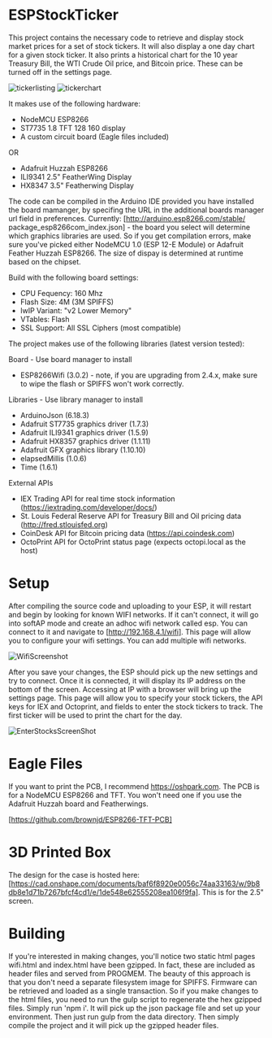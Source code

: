 # ESPStockTicker

This project contains the necessary code to retrieve and display stock market prices for a set of stock tickers. It will also display a one day chart for a given stock ticker. It also prints a historical chart for the 10 year Treasury Bill, the WTI Crude Oil price, and Bitcoin price. These can be turned off in the settings page. 

![tickerlisting](images/tickerlisting.jpg)
![tickerchart](images/tickerchart.jpg)

It makes use of the following hardware:

- NodeMCU ESP8266
- ST7735 1.8 TFT 128 160 display
- A custom circuit board (Eagle files included)

OR

- Adafruit Huzzah ESP8266
- ILI9341 2.5" FeatherWing Display
- HX8347 3.5" Featherwing Display

The code can be compiled in the Arduino IDE provided you have installed the board mamanger, by specifing the URL in the additional boards manager url field in preferences. Currently: [http://arduino.esp8266.com/stable/  package_esp8266com_index.json] - the board you select will determine which graphics libraries are used. So if you get compilation errors, make sure you've picked either NodeMCU 1.0 (ESP 12-E Module) or Adafruit Feather Huzzah ESP8266. The size of dispay is determined at runtime based on the chipset.

Build with the following board settings:
- CPU Fequency: 160 Mhz
- Flash Size: 4M (3M SPIFFS)
- lwIP Variant: "v2 Lower Memory"
- VTables: Flash
- SSL Support: All SSL Ciphers (most compatible)


The project makes use of the following libraries (latest version tested):

Board - Use board manager to install
- ESP8266Wifi (3.0.2) - note, if you are upgrading from 2.4.x, make sure to wipe the flash or SPIFFS won't work correctly.

Libraries - Use library manager to install
- ArduinoJson (6.18.3)
- Adafruit ST7735 graphics driver (1.7.3)
- Adafruit ILI9341 graphics driver (1.5.9)
- Adafruit HX8357 graphics driver (1.1.11)
- Adafruit GFX graphics library (1.10.10)
- elapsedMillis (1.0.6)
- Time (1.6.1)

External APIs
- IEX Trading API for real time stock information (https://iextrading.com/developer/docs/)
- St. Louis Federal Reserve API for Treasury Bill and Oil pricing data (http://fred.stlouisfed.org)
- CoinDesk API for Bitcoin pricing data (https://api.coindesk.com)
- OctoPrint API for OctoPrint status page (expects octopi.local as the host)

# Setup

After compiling the source code and uploading to your ESP, it will restart and begin by looking for known WIFI networks. If it can't connect, it will go into softAP mode and create an adhoc wifi network called esp. You can connect to it and navigate to [http://192.168.4.1/wifi]. This page will allow you to configure your wifi settings. You can add multiple wifi networks.

![WifiScreenshot](images/wifiscreenshot.png)

After you save your changes, the ESP should pick up the new settings and try to connect. Once it is connected, it will display its IP address on the bottom of the screen. Accessing at IP with a browser will bring up the settings page. This page will allow you to specify your stock tickers, the API keys for IEX and Octoprint, and fields to enter the stock tickers to track. The first ticker will be used to print the chart for the day. 

![EnterStocksScreenShot](images/enterstocks.png)

# Eagle Files

If you want to print the PCB, I recommend https://oshpark.com. The PCB is for a NodeMCU ESP8266 and TFT. You won't need one if you use the Adafruit Huzzah board and Featherwings.

[https://github.com/brownjd/ESP8266-TFT-PCB]

# 3D Printed Box

The design for the case is hosted here: [https://cad.onshape.com/documents/baf6f8920e0056c74aa33163/w/9b8db8e1d71b7267bfcf4cd1/e/1de548e62555208ea106f9fa]. This is for the 2.5" screen.

# Building

If you're interested in making changes, you'll notice two static html pages wifi.html and index.html have been gzipped. In fact, these are included as header files and served from PROGMEM. The beauty of this approach is that you don't need a separate filesystem image for SPIFFS. Firmware can be retrieved and loaded as a single transaction. So if you make changes to the html files, you need to run the gulp script to regenerate the hex gzipped files. Simply run 'npm i'. It will pick up the json package file and set up your environment. Then just run gulp from the data directory. Then simply compile the project and it will pick up the gzipped header files.
